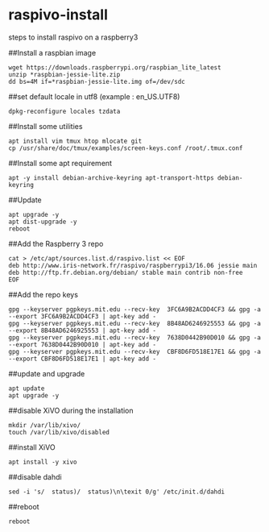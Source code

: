 # raspivo-install
steps to install raspivo on a raspberry3

##Install a raspbian image
```
wget https://downloads.raspberrypi.org/raspbian_lite_latest
unzip *raspbian-jessie-lite.zip
dd bs=4M if=*raspbian-jessie-lite.img of=/dev/sdc
```

##set default locale in utf8 (example : en_US.UTF8)
```
dpkg-reconfigure locales tzdata
```

##Install some utilities
```
apt install vim tmux htop mlocate git
cp /usr/share/doc/tmux/examples/screen-keys.conf /root/.tmux.conf
```

##Install some apt requirement
```
apt -y install debian-archive-keyring apt-transport-https debian-keyring 
```

##Update 
```
apt upgrade -y
apt dist-upgrade -y
reboot
```

##Add the Raspberry 3 repo
```
cat > /etc/apt/sources.list.d/raspivo.list << EOF
deb http://www.iris-network.fr/raspivo/raspberrypi3/16.06 jessie main
deb http://ftp.fr.debian.org/debian/ stable main contrib non-free
EOF
```
##Add the repo keys
```
gpg --keyserver pgpkeys.mit.edu --recv-key  3FC6A9B2ACDD4CF3 && gpg -a --export 3FC6A9B2ACDD4CF3 | apt-key add -
gpg --keyserver pgpkeys.mit.edu --recv-key  8B48AD6246925553 && gpg -a --export 8B48AD6246925553 | apt-key add -
gpg --keyserver pgpkeys.mit.edu --recv-key  7638D0442B90D010 && gpg -a --export 7638D0442B90D010 | apt-key add -
gpg --keyserver pgpkeys.mit.edu --recv-key  CBF8D6FD518E17E1 && gpg -a --export CBF8D6FD518E17E1 | apt-key add -
```

##update and upgrade
```
apt update
apt upgrade -y
```

##disable XiVO during the installation
```
mkdir /var/lib/xivo/
touch /var/lib/xivo/disabled
```

##install XiVO
```
apt install -y xivo
```

##disable dahdi
```
sed -i 's/  status)/  status)\n\texit 0/g' /etc/init.d/dahdi
```

##reboot
```
reboot
```

